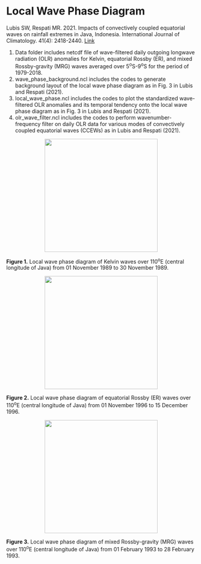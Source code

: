 # Local Wave Phase Diagram

Lubis SW, Respati MR. 2021. Impacts of convectively coupled equatorial waves on rainfall extremes in Java, Indonesia. International Journal of Climatology. 41(4): 2418-2440. [Link]( https://doi.org/10.1002/joc.6967)

1. Data folder includes netcdf file of wave-filtered daily outgoing longwave radiation (OLR) anomalies for Kelvin, equatorial Rossby (ER), and mixed Rossby-gravity (MRG) waves averaged over 5<sup>o</sup>S-9<sup>o</sup>S for the period of 1979-2018.
2. wave_phase_background.ncl includes the codes to generate background layout of the local wave phase diagram as in Fig. 3 in Lubis and Respati (2021).
3. local_wave_phase.ncl includes the codes to plot the standardized wave-filtered OLR anomalies and its temporal tendency onto the local wave phase diagram as in Fig. 3 in Lubis and Respati (2021).
4. olr_wave_filter.ncl includes the codes to perform wavenumber-frequency filter on daily OLR data for various modes of convectively coupled equatorial waves (CCEWs) as in Lubis and Respati (2021).

<p align="center">
  <img src="https://github.com/sandrolubis/Local-Phase-Diagram/blob/main/example/local_wave_phase_kelvin.png" width="300">
</p>

**Figure 1.** Local wave phase diagram of Kelvin waves over 110<sup>o</sup>E (central longitude of Java) from 01 November 1989 to 30 November 1989.

<p align="center">
  <img src="https://github.com/sandrolubis/Local-Phase-Diagram/blob/main/example/local_wave_phase_er.png" width="300">
</p>

**Figure 2.** Local wave phase diagram of equatorial Rossby (ER) waves over 110<sup>o</sup>E (central longitude of Java) from 01 November 1996 to 15 December 1996.

<p align="center">
  <img src="https://github.com/sandrolubis/Local-Phase-Diagram/blob/main/example/local_wave_phase_mrg.png" width="300">
</p>

**Figure 3.** Local wave phase diagram of mixed Rossby-gravity (MRG) waves over 110<sup>o</sup>E (central longitude of Java) from 01 February 1993 to 28 February 1993.
